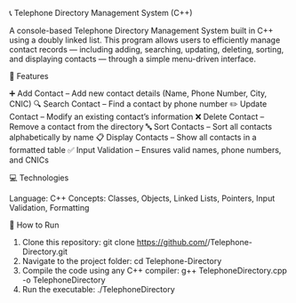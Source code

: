 📞 Telephone Directory Management System (C++)

A console-based Telephone Directory Management System built in C++ using a doubly linked list.
This program allows users to efficiently manage contact records — including adding, searching, updating, deleting, sorting, and displaying contacts — through a simple menu-driven interface.

🚀 Features

➕ Add Contact – Add new contact details (Name, Phone Number, City, CNIC)
🔍 Search Contact – Find a contact by phone number
✏️ Update Contact – Modify an existing contact’s information
❌ Delete Contact – Remove a contact from the directory
🔤 Sort Contacts – Sort all contacts alphabetically by name
📋 Display Contacts – Show all contacts in a formatted table
✅ Input Validation – Ensures valid names, phone numbers, and CNICs

💻 Technologies

Language: C++
Concepts: Classes, Objects, Linked Lists, Pointers, Input Validation, Formatting

🏁 How to Run

1) Clone this repository:
   git clone https://github.com/<your-username>/Telephone-Directory.git
2) Navigate to the project folder:
   cd Telephone-Directory
3) Compile the code using any C++ compiler:
   g++ TelephoneDirectory.cpp -o TelephoneDirectory
4) Run the executable:
   ./TelephoneDirectory

